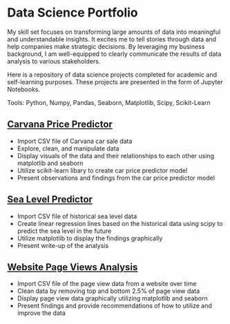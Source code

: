 # Data Science Portfolio
My skill set focuses on transforming large amounts of data into meaningful and understandable insights. It excites me to tell stories through data and help companies make strategic decisions. By leveraging my business background, I am well-equipped to clearly communicate the results of data analysis to various stakeholders. 

Here is a repository of data science projects completed for academic and self-learning purposes. These projects are presented in the form of Jupyter Notebooks.

Tools: Python, Numpy, Pandas, Seaborn, Matplotlib, Scipy, Scikit-Learn

## [Carvana Price Predictor](https://github.com/dylanjones248/Data-Science-Portfolio/blob/main/Carvana%20Price%20Predictor.ipynb)

- Import CSV file of Carvana car sale data
- Explore, clean, and manipulate data
- Display visuals of the data and their relationships to each other using matplotlib and seaborn
- Utilize scikit-learn libary to create car price predictor model
- Present observations and findings from the car price predictor model

## [Sea Level Predictor](https://github.com/dylanjones248/Data-Science-Portfolio/blob/main/Sea%20Level%20Predictor.ipynb)

- Import CSV file of historical sea level data
- Create linear regression lines based on the historical data using scipy to predict the sea level in the future
- Utilize matplotlib to display the findings graphically
- Present write-up of the analysis 

## [Website Page Views Analysis](https://github.com/dylanjones248/Data-Science-Portfolio/blob/main/Website%20Page%20Views%20Analysis.ipynb)

- Import CSV file of the page view data from a website over time
- Clean data by removing top and bottom 2.5% of page view data
- Display page view data graphically utilizing matplotlib and seaborn
- Present findings and provide recommendations of how to utilize and improve the data
